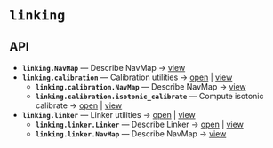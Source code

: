 # `linking`

<!-- START doctoc generated TOC please keep comment here to allow auto update -->
<!-- END doctoc generated TOC please keep comment here to allow auto update -->

## API
- **`linking.NavMap`** — Describe NavMap → [view](https://github.com/paul-heyse/kgfoundry/blob/326cba7089fce0d0bc5d078ad95af075ddc7117d/src/kgfoundry_common/navmap_types.py#L32-L45)
- **`linking.calibration`** — Calibration utilities → [open](./calibration.py:1:1) | [view](https://github.com/paul-heyse/kgfoundry/blob/326cba7089fce0d0bc5d078ad95af075ddc7117d/src/linking/calibration.py#L1)
  - **`linking.calibration.NavMap`** — Describe NavMap → [view](https://github.com/paul-heyse/kgfoundry/blob/326cba7089fce0d0bc5d078ad95af075ddc7117d/src/kgfoundry_common/navmap_types.py#L32-L45)
  - **`linking.calibration.isotonic_calibrate`** — Compute isotonic calibrate → [open](./calibration.py:26:1) | [view](https://github.com/paul-heyse/kgfoundry/blob/326cba7089fce0d0bc5d078ad95af075ddc7117d/src/linking/calibration.py#L26-L55)
- **`linking.linker`** — Linker utilities → [open](./linker.py:1:1) | [view](https://github.com/paul-heyse/kgfoundry/blob/326cba7089fce0d0bc5d078ad95af075ddc7117d/src/linking/linker.py#L1)
  - **`linking.linker.Linker`** — Describe Linker → [open](./linker.py:26:1) | [view](https://github.com/paul-heyse/kgfoundry/blob/326cba7089fce0d0bc5d078ad95af075ddc7117d/src/linking/linker.py#L26-L29)
  - **`linking.linker.NavMap`** — Describe NavMap → [view](https://github.com/paul-heyse/kgfoundry/blob/326cba7089fce0d0bc5d078ad95af075ddc7117d/src/kgfoundry_common/navmap_types.py#L32-L45)
